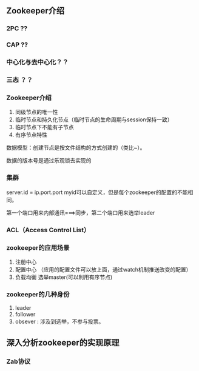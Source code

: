 ## Zookeeper介绍
### 2PC ??
### CAP ??
### 中心化与去中心化？？
### 三态 ？？

### Zookeeper介绍
1. 同级节点的唯一性
2. 临时节点和持久化节点（临时节点的生命周期与session保持一致）
3. 临时节点下不能有子节点
4. 有序节点特性

数据模型：创建节点是按文件结构的方式创建的（类比~）。

数据的版本号是通过乐观锁去实现的

### 集群
server.id = ip.port.port
myid可以自定义，但是每个zookeeper的配置的不能相同。

第一个端口用来内部通讯===>同步，第二个端口用来选举leader

### ACL（Access Control List）

### zookeeper的应用场景
1. 注册中心
2. 配置中心 （应用的配置文件可以放上面，通过watch机制推送改变的配置）
3. 负载均衡 选举master(可以利用有序节点)

### zookeeper的几种身份
1. leader
2. follower
3. obsever : 涉及到选举，不参与投票。

## 深入分析zookeeper的实现原理

### Zab协议